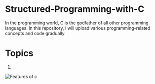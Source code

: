 # Structured-Programming-with-C
In the programming world, C is the godfather of all other programming languages. In this repository, I will upload various programming-related concepts and code gradually. 

# Topics
1. 
 
![Features of c](https://user-images.githubusercontent.com/119800014/208307623-110dc2c7-ff42-4c74-b444-af27defabd6e.jpg)
